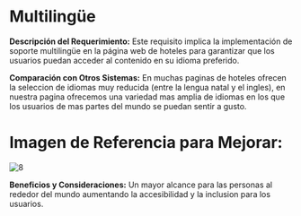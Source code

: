 # Multilingüe

**Descripción del Requerimiento:**
 Este requisito implica la implementación de soporte multilingüe en la página web de hoteles para garantizar que los usuarios puedan acceder al contenido en su idioma preferido.

**Comparación con Otros Sistemas:**
En muchas paginas de hoteles ofrecen la seleccion de idiomas muy reducida (entre la lengua natal y el ingles), en nuestra pagina ofrecemos una variedad mas amplia de idiomas en los que los usuarios de mas partes del mundo se puedan sentir a gusto.

# Imagen de Referencia para Mejorar:
![8](./img/r5-1.jpg)


**Beneficios y Consideraciones:**
Un mayor alcance para las personas al rededor del mundo aumentando la accesibilidad y la inclusion para los usuarios.
